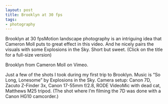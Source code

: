 ```yaml
---
layout: post
title: Brooklyn at 30 fps
tags:
- photography
---
```

Brooklyn at 30 fpsMotion landscape photography is an intriguing idea that Cameron Moll puts to great effect in this video. And he nicely pairs the visuals with some Explosions in the Sky. Short but sweet. (Click on the title for a full-size version)



Brooklyn from Cameron Moll on Vimeo.

Just a few of the shots I took during my first trip to Brooklyn. Music is “So Long, Lonesome” by Explosions in the Sky. 
Camera setup: Canon 7D, Zacuto Z-Finder 3x, Canon 17-55mm f/2.8, RODE VideoMic with dead cat, Matthews M25 tripod. (The shot where I’m filming the 7D was done with a Canon HG10 camcorder.)
